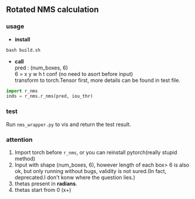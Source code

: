 ## Rotated NMS calculation
### usage
* **install**  
```python
bash build.sh
```
* **call**  
pred : (num_boxes, 6)  
6 = x y w h t conf
(no need to asort before input)  
transform to torch.Tensor first, more details can be found in test file. 
```python
import r_nms
inds = r_nms.r_nms(pred, iou_thr)
```
### test
Run `nms_wrapper.py` to vis and return the test result.

### attention
1. Import torch before `r_nms`, or you can  reinstall pytorch(really stupid method)
2. Input with shape  (num_boxes, 6), however length of each box> 6 is also ok, but only running without bugs, validity is not sured.(In fact, deprecated.I don't konw where the question lies.) 
3. thetas present in **radians**.
4. thetas start from 0 (x+)
